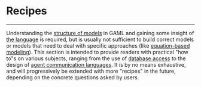 # Recipes

---

Understanding the [structure of models](G__OrganizationModel.md) in GAML and gaining some insight of [the language](G__GamlReference.md) is required, but is usually not sufficient to build correct models or models that need to deal with specific approaches (like [equation-based modeling](G__UsingEquations.md)). This section is intended to provide readers with practical "how to"s on various subjects, ranging from the use of [database access](G__UsingDatabase.md) to the design of [agent communication languages](G__UsingFIPAACL.md). It is by no means exhaustive, and will progressively be extended with more "recipes" in the future, depending on the concrete questions asked by users.
